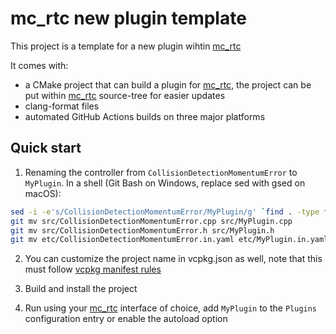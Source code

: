 mc_rtc new plugin template
==

This project is a template for a new plugin wihtin [mc_rtc]

It comes with:
- a CMake project that can build a plugin for [mc_rtc], the project can be put within [mc_rtc] source-tree for easier updates
- clang-format files
- automated GitHub Actions builds on three major platforms

Quick start
--

1. Renaming the controller from `CollisionDetectionMomentumError` to `MyPlugin`. In a shell (Git Bash on Windows, replace sed with gsed on macOS):

```bash
sed -i -e's/CollisionDetectionMomentumError/MyPlugin/g' `find . -type f`
git mv src/CollisionDetectionMomentumError.cpp src/MyPlugin.cpp
git mv src/CollisionDetectionMomentumError.h src/MyPlugin.h
git mv etc/CollisionDetectionMomentumError.in.yaml etc/MyPlugin.in.yaml
```

2. You can customize the project name in vcpkg.json as well, note that this must follow [vcpkg manifest rules](https://github.com/microsoft/vcpkg/blob/master/docs/users/manifests.md)

3. Build and install the project

4. Run using your [mc_rtc] interface of choice, add `MyPlugin` to the `Plugins` configuration entry or enable the autoload option

[mc_rtc]: https://jrl-umi3218.github.io/mc_rtc/
